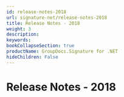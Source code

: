 ```yaml
---
id: release-notes-2018
url: signature-net/release-notes-2018
title: Release Notes - 2018
weight: 3
description: 
keywords: 
bookCollapseSection: true
productName: GroupDocs.Signature for .NET
hideChildren: False
---
```


# Release Notes - 2018
